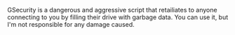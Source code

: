 GSecurity is a dangerous and aggressive script that retailiates to anyone connecting to you by filling their drive with garbage data.
You can use it, but I'm not responsible for any damage caused.